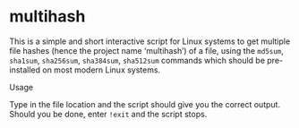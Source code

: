 multihash
=========

This is a simple and short interactive script for Linux systems to get multiple
file hashes (hence the project name ‘multihash’) of a file, using the `md5sum`,
`sha1sum`, `sha256sum`, `sha384sum`, `sha512sum` commands which should be
pre-installed on most modern Linux systems.

Usage

Type in the file location and the script should give you the correct
output. Should you be done, enter `!exit` and the script stops.
